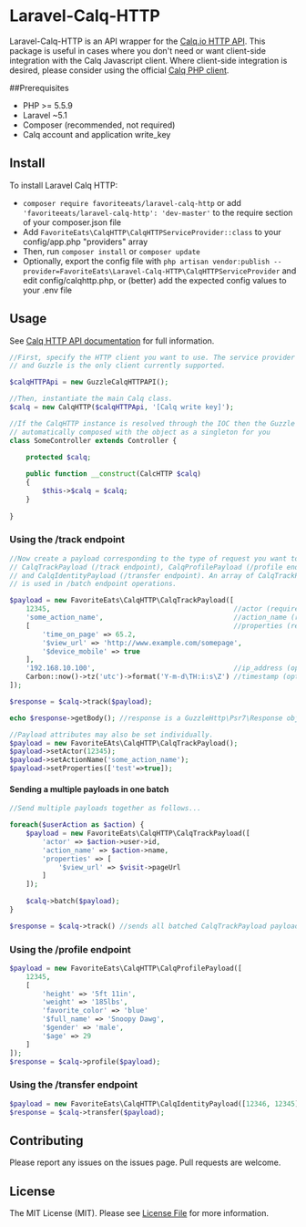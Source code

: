 # Laravel-Calq-HTTP

Laravel-Calq-HTTP is an API wrapper for the [Calq.io HTTP API](https://calq.io/docs/client/http). This package is useful in cases where you don't need or want client-side integration with the Calq Javascript client. Where client-side integration is desired, please consider using the official [Calq PHP client](https://calq.io/docs/client/php).  


##Prerequisites

- PHP >= 5.5.9
- Laravel ~5.1
- Composer (recommended, not required)
- Calq account and application write_key


## Install

To install Laravel Calq HTTP:

- `composer require favoriteeats/laravel-calq-http` or add `'favoriteeats/laravel-calq-http': 'dev-master'` to the require section of your composer.json file
- Add `FavoriteEats\CalqHTTP\CalqHTTPServiceProvider::class` to your config/app.php "providers" array
- Then, run `composer install` or `composer update`
- Optionally, export the config file with `php artisan vendor:publish --provider=FavoriteEats\Laravel-Calq-HTTP\CalqHTTPServiceProvider` and edit config/calqhttp.php, or (better) add the expected config values to your .env file


## Usage

See [Calq HTTP API documentation](https://calq.io/docs/client/http) for full information.

```php
//First, specify the HTTP client you want to use. The service provider defaults to Guzzle,
// and Guzzle is the only client currently supported.

$calqHTTPApi = new GuzzleCalqHTTPAPI();

//Then, instantiate the main Calq class.
$calq = new CalqHTTP($calqHTTPApi, '[Calq write key]');

//If the CalqHTTP instance is resolved through the IOC then the Guzzle client and write key are
// automatically composed with the object as a singleton for you
class SomeController extends Controller {

    protected $calq;
    
    public function __construct(CalcHTTP $calq)
    {
        $this->$calq = $calq;
    }
    
}
```

 
### Using the /track endpoint

```php    
//Now create a payload corresponding to the type of request you want to make. Payloads include:
// CalqTrackPayload (/track endpoint), CalqProfilePayload (/profile endpoint),
// and CalqIdentityPayload (/transfer endpoint). An array of CalqTrackPayloads
// is used in /batch endpoint operations.

$payload = new FavoriteEats\CalqHTTP\CalqTrackPayload([
    12345,                                             //actor (required); unique identifier for the user 
    'some_action_name',                                //action_name (required); name of the action you're tracking
    [                                                  //properties (required), [] allowed; custom or special properties
        'time_on_page' => 65.2,
        '$view_url' => 'http://www.example.com/somepage',
        '$device_mobile' => true
    ],
    '192.168.10.100',                                  //ip_address (optional); actor's ip address
    Carbon::now()->tz('utc')->format('Y-m-d\TH:i:s\Z') //timestamp (optional); timestamp of event, example using Carbon
]);

$response = $calq->track($payload);

echo $response->getBody(); //response is a GuzzleHttp\Psr7\Response object

//Payload attributes may also be set individually.
$payload = new FavoriteEAts\CalqHTTP\CalqTrackPayload();
$payload->setActor(12345);
$payload->setActionName('some_action_name');
$payload->setProperties(['test'=>true]);
```


#### Sending a multiple payloads in one batch

```php
//Send multiple payloads together as follows...

foreach($userAction as $action) {
    $payload = new FavoriteEats\CalqHTTP\CalqTrackPayload([
        'actor' => $action->user->id, 
        'action_name' => $action->name,
        'properties' => [
            '$view_url' => $visit->pageUrl
        ]
    ]);
    
    $calq->batch($payload);
}

$response = $calq->track() //sends all batched CalqTrackPayload payloads
```


### Using the /profile endpoint

```php
$payload = new FavoriteEats\CalqHTTP\CalqProfilePayload([
    12345,
    [
        'height' => '5ft 11in',
        'weight' => '185lbs',
        'favorite_color' => 'blue'
        '$full_name' => 'Snoopy Dawg',
        '$gender' => 'male',
        '$age' => 29
    ]
]);
$response = $calq->profile($payload);
```

### Using the /transfer endpoint

```php
$payload = new FavoriteEats\CalqHTTP\CalqIdentityPayload([12346, 12345]);
$response = $calq->transfer($payload);
```


## Contributing

Please report any issues on the issues page. Pull requests are welcome.


## License

The MIT License (MIT). Please see [License File](LICENSE.md) for more information.